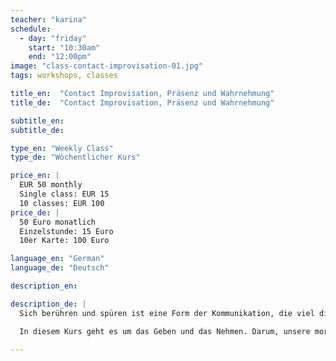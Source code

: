 ```yaml
---
teacher: "karina"
schedule:
  - day: "friday"
    start: "10:30am"
    end: "12:00pm"
image: "class-contact-improvisation-01.jpg"
tags: workshops, classes

title_en:  "Contact Improvisation, Präsenz und Wahrnehmung"
title_de:  "Contact Improvisation, Präsenz und Wahrnehmung"

subtitle_en:
subtitle_de: 

type_en: "Weekly Class"
type_de: "Wöchentlicher Kurs"

price_en: |
  EUR 50 monthly  
  Single class: EUR 15  
  10 classes: EUR 100
price_de: |
  50 Euro monatlich  
  Einzelstunde: 15 Euro  
  10er Karte: 100 Euro

language_en: "German"
language_de: "Deutsch"

description_en:

description_de: |
  Sich berühren und spüren ist eine Form der Kommunikation, die viel direkter und unmissverständlicher ist, als man denkt. Contact Improvisation ist ein spontaner Dialog zwischen sensiblem Kontakt und hohem Energieaustausch. Ein Tanz, der auf der Grundlage und in der Verteilung des Gewichts zwischen zwei oder mehreren Personen basiert.

  In diesem Kurs geht es um das Geben und das Nehmen. Darum, unsere moralischen Grenzen zu brechen und einen Dialog der Bewegung zu schaffen. Eine Arbeit, die auch eine Integration und persönliche Recherche der eigenen Bewegungssprache auslöst.

---
```


